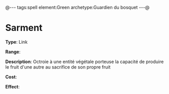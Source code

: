 @---
tags:spell
element:Green
archetype:Guardien du bosquet
---@

# Sarment

**Type**:
Link

**Range**:

**Description**:
Octroie à une entité végétale porteuse la capacité de produire le fruit d'une autre au sacrifice de son propre fruit

**Cost**:

**Effect**:

